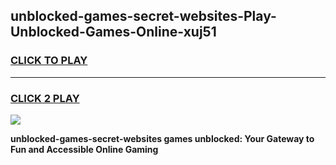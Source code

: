 
## unblocked-games-secret-websites-Play-Unblocked-Games-Online-xuj51
<h3>
<a href="https://premium76.site?title=unblocked-games-secret-websites&ref=24A">CLICK TO PLAY</a></h3>
<hr>

<h3>
<a href="https://premium76.site?title=unblocked-games-secret-websites&ref=24A">CLICK 2 PLAY</a>
  
</h3>

<a href="https://premium76.site?title=unblocked-games-secret-websites&ref=24A"><img src="https://clearcache.store/games.png"></a>


**unblocked-games-secret-websites games unblocked: Your Gateway to Fun and Accessible Online Gaming**
